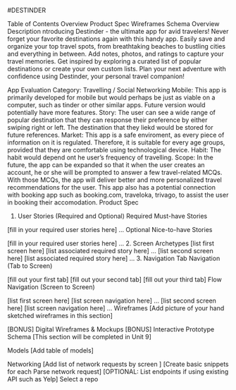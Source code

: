 #DESTINDER

Table of Contents
Overview
Product Spec
Wireframes
Schema
Overview
Description
ntroducing Destinder - the ultimate app for avid travelers! Never forget your favorite destinations again with this handy app. Easily save and organize your top travel spots, from breathtaking beaches to bustling cities and everything in between. Add notes, photos, and ratings to capture your travel memories. Get inspired by exploring a curated list of popular destinations or create your own custom lists. Plan your next adventure with confidence using Destinder, your personal travel companion!

App Evaluation
Category: Travelling / Social Networking
Mobile: This app is primarily developed for mobile but would perhaps be just as viable on a computer, such as tinder or other similar apps. Future version would potentially have more features.
Story: The user can see a wide range of popular destination that they can response their preference by either swiping right or left. The destination that they liekd would be stored for future references.
Market: This app is a safe enviroment, as every piece of information on it is regulated. Therefore, it is suitable for every age groups, provided that they are comfortable using technological device.
Habit: The habit would depend ont he user’s frequency of travelling.
Scope: In the future, the app can be expanded so that it when the user creates an account, he or she will be prompted to answer a few travel-related MCQs. With those MCQs, the app will deliver better and more personalized travel recommendations for the user. This app also has a potential connection with booking app such as booking.com, traveloka, trivago, to assist the user in booking their accomodation.
Product Spec
1. User Stories (Required and Optional)
Required Must-have Stories

[fill in your required user stories here]
…
Optional Nice-to-have Stories

[fill in your required user stories here]
…
2. Screen Archetypes
[list first screen here]
[list associated required story here]
…
[list second screen here]
[list associated required story here]
…
3. Navigation
Tab Navigation (Tab to Screen)

[fill out your first tab]
[fill out your second tab]
[fill out your third tab]
Flow Navigation (Screen to Screen)

[list first screen here]
[list screen navigation here]
…
[list second screen here]
[list screen navigation here]
…
Wireframes
[Add picture of your hand sketched wireframes in this section]


[BONUS] Digital Wireframes & Mockups
[BONUS] Interactive Prototype
Schema
[This section will be completed in Unit 9]

Models
[Add table of models]

Networking
[Add list of network requests by screen ]
[Create basic snippets for each Parse network request]
[OPTIONAL: List endpoints if using existing API such as Yelp]
Select a repo
